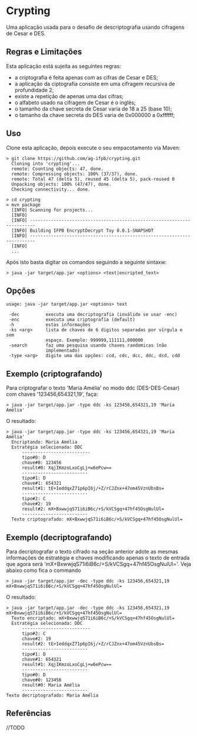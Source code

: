 # Crypting
Uma aplicação usada para o desafio de descriptografia usando cifragens de Cesar e DES.

## Regras e Limitações
Esta aplicação está sujeita as seguintes regras:
- a criptografia é feita apenas com as cifras de Cesar e DES;
- a aplicação da ciptografia consiste em uma cifragem recursiva de profundidade 2;
- existe a repetição de apenas uma das cifras;
- o alfabeto usado na cifragem de Cesar é o inglês;
- o tamanho da chave secreta de Cesar varia de 18 a 25 (base 10);
- o tamanho da chave secreta do DES varia de 0x000000 a 0xffffff;


## Uso
Clone esta aplicação, depois execute o seu empacotamento via Maven:

```
> git clone https://github.com/ag-ifpb/crypting.git
  Cloning into 'crypting'...
  remote: Counting objects: 47, done.
  remote: Compressing objects: 100% (37/37), done.
  remote: Total 47 (delta 5), reused 45 (delta 5), pack-reused 0
  Unpacking objects: 100% (47/47), done.
  Checking connectivity... done.
```
```
> cd crypting
> mvn package
  [INFO] Scanning for projects...
  [INFO]                                                                         
  [INFO] ------------------------------------------------------------------------
  [INFO] Building IFPB EncryptDecrypt Toy 0.0.1-SNAPSHOT
  [INFO] ------------------------------------------------------------------------
  [INFO]
  ...
```

Após isto basta digitar os comandos seguindo a seguinte sintaxw:
```
> java -jar target/app.jar <options> <text|encripted_text>
```

## Opções
```
usage: java -jar target/app.jar <options> text

 -dec          executa uma decriptografia (inválido se usar -enc)
 -enc          executa uma criptografia (default)
 -h            estas informações
 -ks <arg>     lista de chaves de 6 digitos separadas por vírgula e sem
               espaço. Exemplo: 999999,111111,000000
 -search       faz uma pesquisa usando chaves randomicas (não
               implementado)
 -type <arg>   digite uma das opções: ccd, cdc, dcc, ddc, dcd, cdd
```


## Exemplo (criptografando)

Para criptografar o texto 'Maria Amélia' no modo ddc (DES-DES-Cesar) com chaves '123456,654321,19', faça:

```
> java -jar target/app.jar -type ddc -ks 123456,654321,19 'Maria Amélia'
```
O resultado:
```
> java -jar target/app.jar -type ddc -ks 123456,654321,19 'Maria Amélia'
  Encriptando: Maria Amélia
  Estratégia selecionada: DDC
      --------------------------
      tipo#0: D
      chave#0: 123456
      result#0: XqjIKmzoLxoCgLj+w6ePcw==
      -------------------------
      tipo#1: D
      chave#1: 654321
      result#1: tE+IeddqxZ71p6pI6j/+Z/rCJZnx+47om45VznUbsBs=
      -------------------------
      tipo#2: C
      chave#2: 19
      result#2: mX+BxwwjqS71i6iB6c/+S/kVCSgq+47hf45OsgNulUl=
      -------------------------
  Texto criptografado: mX+BxwwjqS71i6iB6c/+S/kVCSgq+47hf45OsgNulUl=
```

## Exemplo (decriptografando)

Para decriptografar o texto cifrado na seção anterior adote as mesmas informações de estratégia e chaves
modificando apenas o texto de entrada que agora será 'mX+BxwwjqS71i6iB6c/+S/kVCSgq+47hf45OsgNulUl='.
Veja abaixo como fica o commando

```
> java -jar target/app.jar -dec -type ddc -ks 123456,654321,19 mX+BxwwjqS71i6iB6c/+S/kVCSgq+47hf45OsgNulUl=
```

O resultado:
```
> java -jar target/app.jar -dec -type ddc -ks 123456,654321,19 mX+BxwwjqS71i6iB6c/+S/kVCSgq+47hf45OsgNulUl=
  Texto encriptado: mX+BxwwjqS71i6iB6c/+S/kVCSgq+47hf45OsgNulUl=
  Estratégia selecionada: DDC
      --------------------------
      tipo#2: C
      chave#2: 19
      result#2: tE+IeddqxZ71p6pI6j/+Z/rCJZnx+47om45VznUbsBs=
      -------------------------
      tipo#1: D
      chave#1: 654321
      result#1: XqjIKmzoLxoCgLj+w6ePcw==
      -------------------------
      tipo#0: D
      chave#0: 123456
      result#0: Maria Amélia
      -------------------------
Texto decriptografado: Maria Amélia
```

## Referências

//TODO

